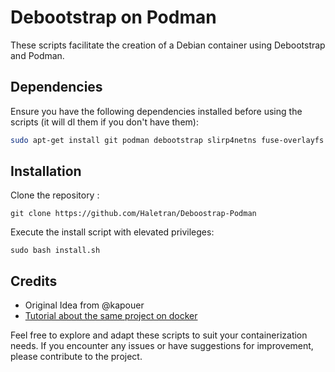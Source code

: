 # Debootstrap on Podman

These scripts facilitate the creation of a Debian container using Debootstrap and Podman.

## Dependencies

Ensure you have the following dependencies installed before using the scripts
(it will dl them if you don't have them):

```bash
sudo apt-get install git podman debootstrap slirp4netns fuse-overlayfs dirmngr
```

## Installation 

Clone the repository :

    git clone https://github.com/Haletran/Deboostrap-Podman

Execute the install script with elevated privileges:

    sudo bash install.sh

## Credits

- Original Idea from @kapouer
- <a href="https://sleeplessbeastie.eu/2018/04/11/how-to-create-base-docker-image/">Tutorial about the same project on docker</a>

Feel free to explore and adapt these scripts to suit your containerization needs. If you encounter any issues or have suggestions for improvement, please contribute to the project.



